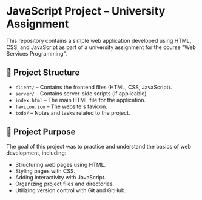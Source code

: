 # JavaScript Project – University Assignment

This repository contains a simple web application developed using HTML, CSS, and JavaScript as part of a university assignment for the course "Web Services Programming".

## 📁 Project Structure

- `client/` – Contains the frontend files (HTML, CSS, JavaScript).
- `server/` – Contains server-side scripts (if applicable).
- `index.html` – The main HTML file for the application.
- `favicon.ico` – The website's favicon.
- `todo/` – Notes and tasks related to the project.

## 🎯 Project Purpose

The goal of this project was to practice and understand the basics of web development, including:

- Structuring web pages using HTML.
- Styling pages with CSS.
- Adding interactivity with JavaScript.
- Organizing project files and directories.
- Utilizing version control with Git and GitHub.
